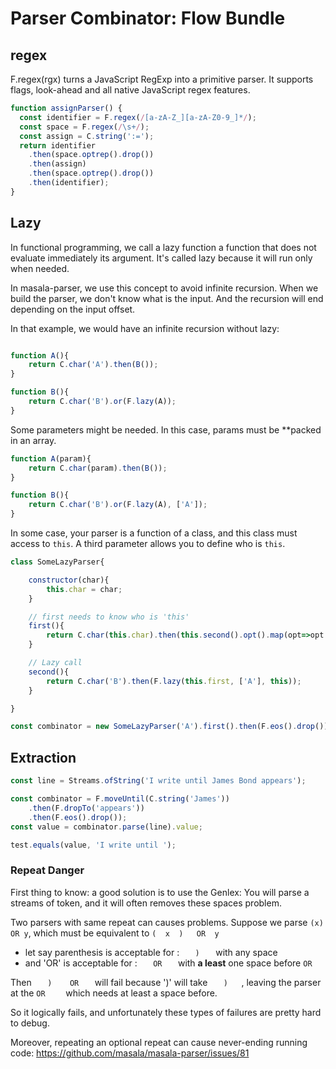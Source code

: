 Parser Combinator: Flow Bundle
=====


regex
-----

F.regex(rgx) turns a JavaScript RegExp into a primitive parser. It supports flags, look-ahead
and all native JavaScript regex features.

```js
function assignParser() {
  const identifier = F.regex(/[a-zA-Z_][a-zA-Z0-9_]*/);
  const space = F.regex(/\s+/);
  const assign = C.string(':=');
  return identifier
    .then(space.optrep().drop())
    .then(assign)
    .then(space.optrep().drop())
    .then(identifier);
}
```

 




Lazy
-----

In functional programming, we call a lazy function a function that does not evaluate immediately its argument.
It's called lazy because it will run only when needed.

In masala-parser, we use this concept to avoid infinite recursion. When we build the
parser, we don't know what is the input. And the recursion will end depending on the input offset.


In that example, we would have an infinite recursion without lazy:
 
```js

function A(){
    return C.char('A').then(B());
}

function B(){
    return C.char('B').or(F.lazy(A));
}

```
 
Some parameters might be needed. In this case, params must be **packed in an array.

```js
function A(param){
    return C.char(param).then(B());
}

function B(){
    return C.char('B').or(F.lazy(A), ['A']);
}

```


In some case, your parser is a function of a class, and this class must access to `this`.
A third parameter allows you to define who is `this`.

```js
class SomeLazyParser{

    constructor(char){
        this.char = char;
    }

    // first needs to know who is 'this'
    first(){
        return C.char(this.char).then(this.second().opt().map(opt=>opt.orElse('')));
    }

    // Lazy call
    second(){
        return C.char('B').then(F.lazy(this.first, ['A'], this));
    }

}

const combinator = new SomeLazyParser('A').first().then(F.eos().drop());
```






Extraction
---


```js
const line = Streams.ofString('I write until James Bond appears');

const combinator = F.moveUntil(C.string('James'))
    .then(F.dropTo('appears'))
    .then(F.eos().drop());
const value = combinator.parse(line).value;

test.equals(value, 'I write until ');

```




### Repeat Danger

First thing to know: a good solution is to use the Genlex: You will parse a streams of token, and
it will often removes these spaces problem. 

Two parsers with same repeat can causes problems.
Suppose we parse `(x) OR y`, which must be equivalent to `(  x  )   OR  y` 
 
* let say  parenthesis is acceptable for : `    )    ` with any space
* and 'OR' is acceptable for : `    OR    ` with **a least** one space before `OR`

Then `    )    OR    ` will fail because ')' will take `    )    `, leaving the parser at the `OR    `
which needs at least a space before.

So it logically fails, and unfortunately these types of failures are pretty hard to debug.



Moreover, repeating an optional repeat can cause never-ending running code: https://github.com/masala/masala-parser/issues/81